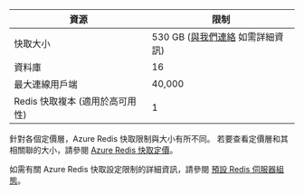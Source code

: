 | 資源                                    | 限制                                  |
|---------------------------------------------|----------------------------------------|
| 快取大小                                  | 530 GB ([與我們連絡](mailto:wapteams@microsoft.com?subject=Redis%20Cache%20quota%20increase) 如需詳細資訊)                                  |
| 資料庫                                   | 16                                     |
| 最大連線用戶端                       | 40,000                                 |
| Redis 快取複本 (適用於高可用性) | 1 |

針對各個定價層，Azure Redis 快取限制與大小有所不同。 若要查看定價層和其相關聯的大小，請參閱 [Azure Redis 快取定價](http://azure.microsoft.com/pricing/details/cache/)。

如需有關 Azure Redis 快取設定限制的詳細資訊，請參閱 [預設 Redis 伺服器組態](redis-cache/cache-configure.md#default-redis-server-configuration)。
